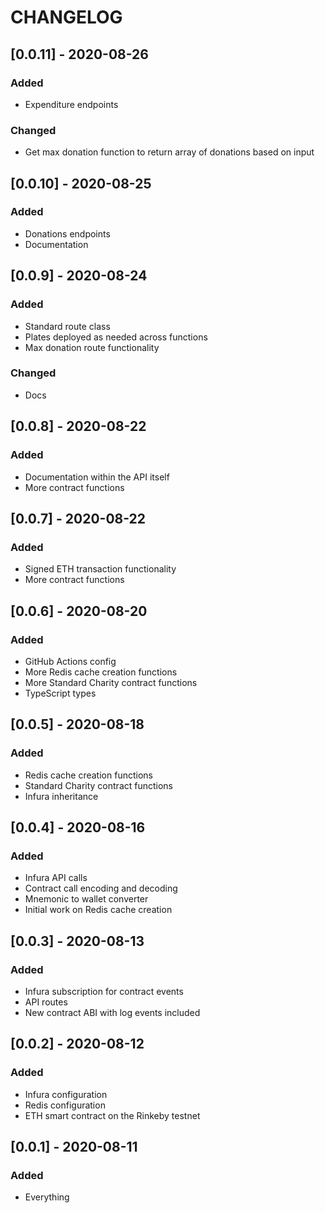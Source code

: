 # CHANGELOG

## [0.0.11] - 2020-08-26

### Added

- Expenditure endpoints

### Changed

- Get max donation function to return array of donations based on input

## [0.0.10] - 2020-08-25

### Added

- Donations endpoints
- Documentation

## [0.0.9] - 2020-08-24

### Added

- Standard route class
- Plates deployed as needed across functions
- Max donation route functionality

### Changed

- Docs

## [0.0.8] - 2020-08-22

### Added

- Documentation within the API itself
- More contract functions

## [0.0.7] - 2020-08-22

### Added

- Signed ETH transaction functionality
- More contract functions

## [0.0.6] - 2020-08-20

### Added

- GitHub Actions config
- More Redis cache creation functions
- More Standard Charity contract functions
- TypeScript types

## [0.0.5] - 2020-08-18

### Added

- Redis cache creation functions
- Standard Charity contract functions
- Infura inheritance

## [0.0.4] - 2020-08-16

### Added

- Infura API calls
- Contract call encoding and decoding
- Mnemonic to wallet converter
- Initial work on Redis cache creation

## [0.0.3] - 2020-08-13

### Added

- Infura subscription for contract events
- API routes
- New contract ABI with log events included

## [0.0.2] - 2020-08-12

### Added

- Infura configuration
- Redis configuration
- ETH smart contract on the Rinkeby testnet

## [0.0.1] - 2020-08-11

### Added

- Everything
